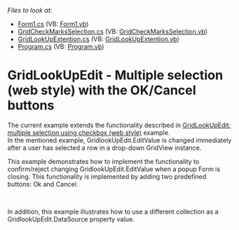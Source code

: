 <!-- default file list -->
*Files to look at*:

* [Form1.cs](./CS/GridLookUpEditCBMultipleSelection/Form1.cs) (VB: [Form1.vb](./VB/GridLookUpEditCBMultipleSelection/Form1.vb))
* [GridCheckMarksSelection.cs](./CS/GridLookUpEditCBMultipleSelection/GridCheckMarksSelection.cs) (VB: [GridCheckMarksSelection.vb](./VB/GridLookUpEditCBMultipleSelection/GridCheckMarksSelection.vb))
* [GridLookUpExtention.cs](./CS/GridLookUpEditCBMultipleSelection/GridLookUpExtention.cs) (VB: [GridLookUpExtention.vb](./VB/GridLookUpEditCBMultipleSelection/GridLookUpExtention.vb))
* [Program.cs](./CS/GridLookUpEditCBMultipleSelection/Program.cs) (VB: [Program.vb](./VB/GridLookUpEditCBMultipleSelection/Program.vb))
<!-- default file list end -->
# GridLookUpEdit - Multiple selection (web style) with the OK/Cancel buttons


<p>The current example extends the functionality described in <a href="https://www.devexpress.com/Support/Center/p/E3074">GridLookUpEdit: multiple selection using checkbox (web style)</a> example.<br />
In the mentioned example, GridlookUpEdit.EditValue is changed immediately after a user has selected a row in a drop-down GridView instance.</p><p>This example demonstrates how to implement the functionality to confirm/reject changing GridlookUpEdit.EditValue when a popup Form is closing. This functionality is implemented by adding two predefined buttons: Ok and Cancel.</p><br />
<p>In addition, this example illustrates how to use a different collection as a GridlookUpEdit.DataSource property value.</p>

<br/>


